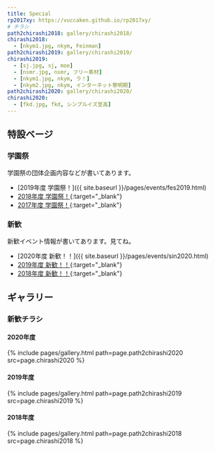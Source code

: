 ```yaml
---
title: Special
rp2017xy: https://vuccaken.github.io/rp2017xy/
# チラシ
path2chirashi2018: gallery/chirashi2018/
chirashi2018:
  - [nkym1.jpg, nkym, Feinman]
path2chirashi2019: gallery/chirashi2019/
chirashi2019:
  - [sj.jpg, sj, moe]
  - [nsmr.jpg, nsmr, フリー素材]
  - [nkym1.jpg, nkym, ラ！]
  - [nkym2.jpg, nkym, インターネット黎明期]
path2chirashi2020: gallery/chirashi2020/
chirashi2020:
  - [fkd.jpg, fkd, シンプルイズ至高]
---
```


## 特設ベージ

### 学園祭

学園祭の団体企画内容などが書いてあります。

- [2019年度 学園祭！]({{ site.baseurl }}/pages/events/fes2019.html)
- [2018年度 学園祭！]({{page.rp2017xy}}/festival2018.html){:target="_blank"}
- [2017年度 学園祭！]({{page.rp2017xy}}/festival2017.html){:target="_blank"}

### 新歓

新歓イベント情報が書いてあります。見てね。

- [2020年度 新歓！！]({{ site.baseurl }}/pages/events/sin2020.html)
- [2019年度 新歓！！]({{page.rp2017xy}}/shinkan2019.html){:target="_blank"}
- [2018年度 新歓！！]({{page.rp2017xy}}/shinkan2018.html){:target="_blank"}


## ギャラリー

### 新歓チラシ

#### 2020年度
{% include pages/gallery.html path=page.path2chirashi2020 src=page.chirashi2020 %}

#### 2019年度
{% include pages/gallery.html path=page.path2chirashi2019 src=page.chirashi2019 %}

#### 2018年度
{% include pages/gallery.html path=page.path2chirashi2018 src=page.chirashi2018 %}